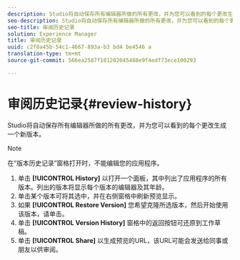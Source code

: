 ```yaml
---
description: Studio将自动保存所有编辑器所做的所有更改，并为您可以看到的每个更改生成一个新版本。
seo-description: Studio将自动保存所有编辑器所做的所有更改，并为您可以看到的每个更改生成一个新版本。
seo-title: 审阅历史记录
solution: Experience Manager
title: 审阅历史记录
uuid: c2f8a45b-54c1-4667-893a-b3 bd4 be4546 a
translation-type: tm+mt
source-git-commit: 566ea2587f101202045488e9f4edf73ece100293

---
```



# 审阅历史记录{#review-history}

Studio将自动保存所有编辑器所做的所有更改，并为您可以看到的每个更改生成一个新版本。

>[!NOTE]
>
>在“版本历史记录”窗格打开时，不能编辑您的应用程序。

1. 单击 **[!UICONTROL History]** 以打开一个面板，其中列出了应用程序的所有版本。列出的版本将显示每个版本的编辑器及其年龄。
1. 单击某个版本可将其选中，并在右侧窗格中刷新预览显示。
1. 如果 **[!UICONTROL Restore Version]** 您希望克隆所选版本，然后开始使用该版本，请单击。
1. 单击 **[!UICONTROL Version History]** 窗格中的返回按钮可还原到工作草稿。
1. 单击 **[!UICONTROL Share]** 以生成预览的URL，该URL可能会发送给同事或朋友以供审阅。
